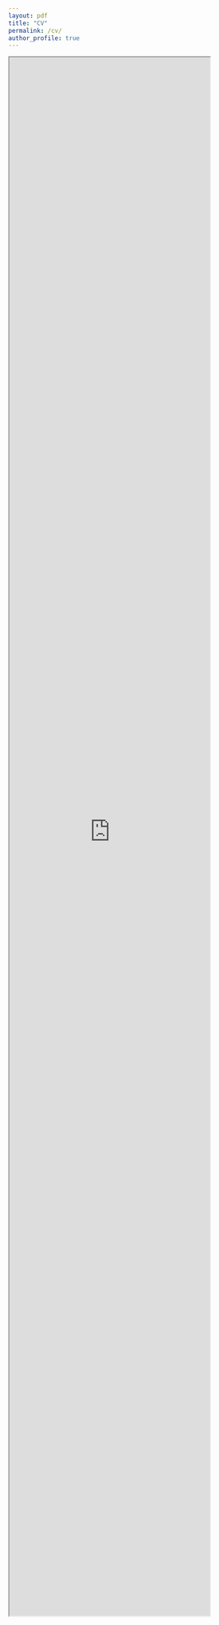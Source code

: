 ```yaml
---
layout: pdf
title: "CV"
permalink: /cv/
author_profile: true
---
```


<iframe src="https://drive.google.com/file/d/1B6NAC6Zp5T1TbwxRGx9EEZDcUcRk8N6U/view?usp=sharing" width="80%" height="80%"></iframe>